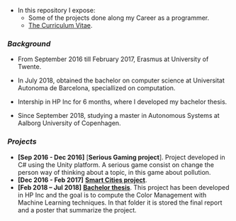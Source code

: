 
- In this repository I expose:
  - Some of the projects done along my Career as a programmer. 
  - [The Curriculum Vitae](https://github.com/jordigc2/My-projects/blob/master/Curr%C3%ADculum.pdf).
  
### *Background*
- From September 2016 till February 2017, Erasmus at University of Twente.
- In July 2018, obtained the bachelor on computer science at Universitat Autonoma de Barcelona, speciallized on computation. 
- Intership in HP Inc for 6 months, where I developed my bachelor thesis.

- Since September 2018, studying a master in Autonomous Systems at Aalborg University of Copenhagen.

### *Projects*
- **\[Sep 2016 - Dec 2016]** [**Serious Gaming project**]. Project developed in C# using the Unity platform. A serious game consist on change the person way of thinking about a topic, in this game about pollution.
- **\[Dec 2016 - Feb 2017]** [**Smart Cities project**](https://github.com/jordigc2/My-projects/tree/master/Smart%20Cities).
- **\[Feb 2018 – Jul 2018]** [**Bachelor thesis**](https://github.com/jordigc2/My-projects/tree/master/Bachelor%20thesis). This project has been developed in HP Inc and the goal is to compute the Color Management with Machine Learning techniques. In that folder it is stored the final report and a poster that summarize the project. 
